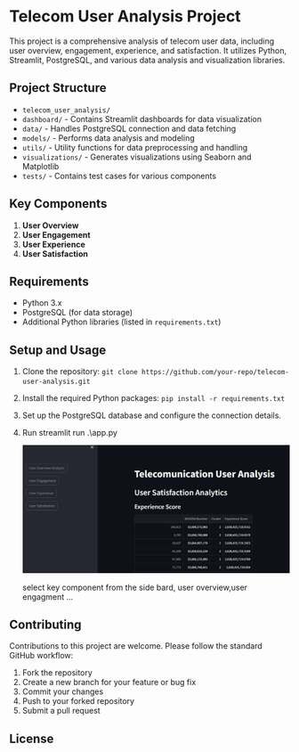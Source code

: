 # Telecom User Analysis Project

This project is a comprehensive analysis of telecom user data, including user overview, engagement, experience, and satisfaction. It utilizes Python, Streamlit, PostgreSQL, and various data analysis and visualization libraries.

## Project Structure

- `telecom_user_analysis/`
 - `dashboard/` - Contains Streamlit dashboards for data visualization
 - `data/` - Handles PostgreSQL connection and data fetching
 - `models/` - Performs data analysis and modeling
 - `utils/` - Utility functions for data preprocessing and handling
 - `visualizations/` - Generates visualizations using Seaborn and Matplotlib
 - `tests/` - Contains test cases for various components

## Key Components

1. **User Overview**
2. **User Engagement**
3. **User Experience**
4. **User Satisfaction**

## Requirements

- Python 3.x
- PostgreSQL (for data storage)
- Additional Python libraries (listed in `requirements.txt`)

## Setup and Usage

1. Clone the repository: `git clone https://github.com/your-repo/telecom-user-analysis.git`
2. Install the required Python packages: `pip install -r requirements.txt`
3. Set up the PostgreSQL database and configure the connection details.
4. Run 
    streamlit run .\app.py

    ![streamlit_analysiss](image-1.png)

    select key component from the side bard, user overview,user engagment ...

## Contributing

Contributions to this project are welcome. Please follow the standard GitHub workflow:

1. Fork the repository
2. Create a new branch for your feature or bug fix
3. Commit your changes
4. Push to your forked repository
5. Submit a pull request

## License

